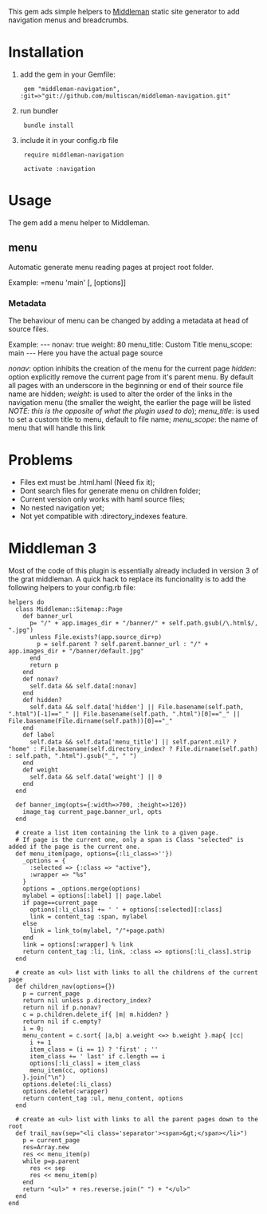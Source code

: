 This gem ads simple helpers to [Middleman](http://middlemanapp.com) static site generator 
to add navigation menus and breadcrumbs.

# Installation

1. add the gem in your Gemfile:

        gem "middleman-navigation", :git=>"git://github.com/multiscan/middleman-navigation.git"

2. run bundler

        bundle install

3. include it in your config.rb file

        require middleman-navigation

        activate :navigation

# Usage
The gem add a menu helper to Middleman.

## menu

Automatic generate menu reading pages at project root folder.

Example:
    =menu 'main' [, [options]]


### Metadata
The behaviour of menu can be changed by adding a metadata at head of source files.

Example:
      ---
      nonav: true
      weight: 80
      menu_title: Custom Title
      menu_scope: main
      ---
      Here you have the actual page source

*nonav*: option inhibits the creation of the menu for the current page
*hidden*: option explicitly remove the current page from it's parent menu. By default all pages with an underscore in the beginning or end of their source file name are hidden; 
*weight*: is used to alter the order of the links in the navigation menu (the smaller the weight, the earlier the page will be listed *NOTE: this is the opposite of what the plugin used to do*);
*menu_title*: is used to set a custom title to menu, default to file name;
*menu_scope*: the name of menu that will handle this link

# Problems

* Files ext must be .html.haml (Need fix it);
* Dont search files for generate menu on children folder;
* Current version only works with haml source files;
* No nested navigation yet;
* Not yet compatible with :directory_indexes feature.

# Middleman 3
Most of the code of this plugin is essentially already included in version 3 of the grat middleman.
A quick hack to replace its funcionality is to add the following helpers to your config.rb file:

    helpers do
      class Middleman::Sitemap::Page
        def banner_url
          p= "/" + app.images_dir + "/banner/" + self.path.gsub(/\.html$/, ".jpg")
          unless File.exists?(app.source_dir+p)
            p = self.parent ? self.parent.banner_url : "/" + app.images_dir + "/banner/default.jpg"
          end
          return p
        end
        def nonav?
          self.data && self.data[:nonav]
        end
        def hidden?
          self.data && self.data['hidden'] || File.basename(self.path, ".html")[-1]=="_" || File.basename(self.path, ".html")[0]=="_" || File.basename(File.dirname(self.path))[0]=="_"
        end
        def label
          self.data && self.data['menu_title'] || self.parent.nil? ? "home" : File.basename(self.directory_index? ? File.dirname(self.path) : self.path, ".html").gsub("_", " ")
        end
        def weight
          self.data && self.data['weight'] || 0
        end
      end
  
      def banner_img(opts={:width=>700, :height=>120})
        image_tag current_page.banner_url, opts
      end
  
      # create a list item containing the link to a given page. 
      # If page is the current one, only a span is Class "selected" is added if the page is the current one.
      def menu_item(page, options={:li_class=>''})
        _options = {
          :selected => {:class => "active"},
          :wrapper => "%s"
        }
        options = _options.merge(options)  
        mylabel = options[:label] || page.label
        if page==current_page
          options[:li_class] += ' ' + options[:selected][:class]
          link = content_tag :span, mylabel
        else
          link = link_to(mylabel, "/"+page.path)
        end
        link = options[:wrapper] % link
        return content_tag :li, link, :class => options[:li_class].strip
      end
  
      # create an <ul> list with links to all the childrens of the current page
      def children_nav(options={})
        p = current_page
        return nil unless p.directory_index?
        return nil if p.nonav?
        c = p.children.delete_if{ |m| m.hidden? } 
        return nil if c.empty?
        i = 0;
        menu_content = c.sort{ |a,b| a.weight <=> b.weight }.map{ |cc|
          i += 1
          item_class = (i == 1) ? 'first' : ''
          item_class += ' last' if c.length == i
          options[:li_class] = item_class
          menu_item(cc, options)
        }.join("\n")
        options.delete(:li_class)
        options.delete(:wrapper)
        return content_tag :ul, menu_content, options
      end
  
      # create an <ul> list with links to all the parent pages down to the root
      def trail_nav(sep="<li class='separator'><span>&gt;</span></li>")
        p = current_page
        res=Array.new 
        res << menu_item(p)
        while p=p.parent
          res << sep
          res << menu_item(p)
        end
        return "<ul>" + res.reverse.join(" ") + "</ul>"
      end  
    end

